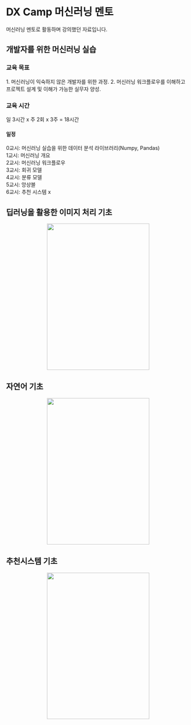 # DX Camp 머신러닝 멘토

머신러닝 멘토로 활동하며 강의했던 자료입니다.
<h2> 개발자를 위한 머신러닝 실습</h2>

<h3> 교육 목표 </h3>
1. 머신러닝이 익숙하지 않은 개발자를 위한 과정.
2. 머신러닝 워크플로우를 이해하고 프로젝트 설계 및 이해가 가능한 실무자 양성.

<h3> 교육 시간 </h3>
일 3시간 x 주 2회 x 3주 = 18시간

<h4> 일정 </h4>
0교시: 머신러닝 실습을 위한 데이터 분석 라이브러리(Numpy, Pandas)<br/>
1교시: 머신러닝 개요<br/>
2교시: 머신러닝 워크플로우 <br/>
3교시: 회귀 모델 <br/>
4교시: 분류 모델 <br/>
5교시: 앙상블 <br/>
6교시: 추천 시스템 x<br/>



<h2> 딥러닝을 활용한 이미지 처리 기초</h2>
<div align=center> 
  <img src="https://user-images.githubusercontent.com/39451858/207398121-80fa2bee-2003-47b3-8d2a-8900ff9bb4b7.png"  width="280" height="400"/>
</div>

<h2> 자연어 기초</h2>
<div align=center> 
  <img src="https://user-images.githubusercontent.com/39451858/207397987-f82539ce-7b09-470e-8144-8a1228ed3353.png"  width="280" height="400"/>
</div>
<h2> 추천시스템 기초</h2>
<div align=center> 
  <img src="https://user-images.githubusercontent.com/39451858/207398205-ac9f905b-d3e9-497b-b053-6cfcbee73fba.png"  width="280" height="400"/>
</div>
